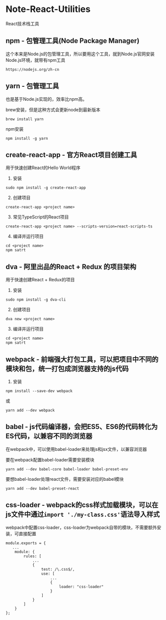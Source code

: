 # Note-React-Utilities
React技术栈工具

## npm - 包管理工具(Node Package Manager)
这个本来是Node.js的包管理工具，所以要用这个工具，就到Node.js官网安装Node.js环境，就带有npm工具
```
https://nodejs.org/zh-cn
```

## yarn - 包管理工具
也是基于Node.js实现的，效率比npm高。

brew安装，但是这种方式会更新node到最新版本
```
brew install yarn
```
npm安装
```
npm install -g yarn
```

## create-react-app - 官方React项目创建工具
用于快速创建React的Hello World程序
1. 安装
```
sudo npm install -g create-react-app
```
2. 创建项目
```
create-react-app <project name>
```
3. 常见TypeScript的React项目
```
create-react-app <project name> --scripts-version=react-scripts-ts
```
4. 编译并运行项目
```
cd <project name>
npm satrt
```

## dva - 阿里出品的React + Redux 的项目架构
用于快速创建React + Redux的项目
1. 安装
```
sudo npm install -g dva-cli
```
2. 创建项目
```
dva new <project name>
```
3. 编译并运行项目
```
cd <project name>
npm satrt
```

## webpack - 前端强大打包工具，可以把项目中不同的模块和包，统一打包成浏览器支持的js代码
1. 安装
```
npm install --save-dev webpack
```
或
```
yarn add --dev webpack
```

## babel - js代码编译器，会把ES5、ES6的代码转化为ES代码，以兼容不同的浏览器
在webpack中，可以使用babel-loader来处理js和jsx文件，以兼容浏览器

要在webpack配置babel-loader需要安装模块
```
yarn add --dev babel-core babel-loader babel-preset-env
```
要想babel-loader处理react文件，需要安装对应的babel模块
```
yarn add --dev babel-preset-react
```

## css-loader - webpack的css样式加载模块，可以在js文件中通过`import './my-class.css'`语法导入样式
webpack中配置css-loader，css-loader为webpack自带的模块，不需要额外安装，可直接配置
```
module.exports = {
   ...
    module: {
        rules: [
            ...
            {
                test: /\.css$/,
                use: [
                    ...
                    {
                        loader: "css-loader"
                    }
                ]
            }
        ]
    }
};
```
